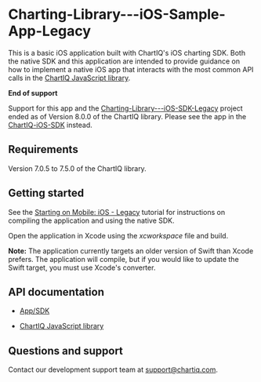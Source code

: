 # Charting-Library---iOS-Sample-App-Legacy

This is a basic iOS application built with ChartIQ's iOS charting SDK. Both the native SDK and this application are intended to provide guidance on how to implement a native iOS app that interacts with the most common API calls in the [ChartIQ JavaScript library](https://documentation.chartiq.com).

**End of support**

Support for this app and the [Charting-Library---iOS-SDK-Legacy](https://github.com/ChartIQ/Charting-Library---iOS-SDK-Legacy) project ended as of Version 8.0.0 of the ChartIQ library. Please see the app in the [ChartIQ-iOS-SDK](https://github.com/ChartIQ/ChartIQ-iOS-SDK) instead.

## Requirements

Version 7.0.5 to 7.5.0 of the ChartIQ library.

## Getting started

See the [Starting on Mobile: iOS - Legacy](https://documentation.chartiq.com/tutorial-Starting%20on%20iOS%20-%20Legacy.html) tutorial for instructions on compiling the application and using the native SDK.

Open the application in Xcode using the *xcworkspace* file and build.

**Note:** The application currently targets an older version of Swift than Xcode prefers. The application will compile, but if you would like to update the Swift target, you must use Xcode's converter.

## API documentation

- [App/SDK](https://chartiq.readme.io/docs)

- [ChartIQ JavaScript library](https://documentation.chartiq.com)

## Questions and support

Contact our development support team at <support@chartiq.com>.
